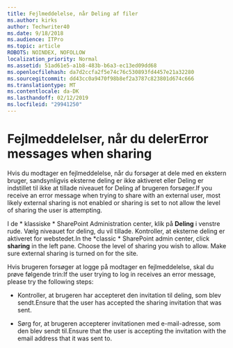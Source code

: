 ```yaml
---
title: Fejlmeddelelse, når Deling af filer
ms.author: kirks
author: Techwriter40
ms.date: 9/18/2018
ms.audience: ITPro
ms.topic: article
ROBOTS: NOINDEX, NOFOLLOW
localization_priority: Normal
ms.assetid: 51ad61e5-a1b8-483b-b6a3-ec13ed09dd68
ms.openlocfilehash: da7d2ccfa2f5e74c76c530893fd4457e21a32280
ms.sourcegitcommit: dd43cc0a9470f98b8ef2a3787c823801d674c666
ms.translationtype: MT
ms.contentlocale: da-DK
ms.lasthandoff: 02/12/2019
ms.locfileid: "29941250"
---
```

# <a name="error-messages-when-sharing"></a><span data-ttu-id="bee79-102">Fejlmeddelelser, når du deler</span><span class="sxs-lookup"><span data-stu-id="bee79-102">Error messages when sharing</span></span>

<span data-ttu-id="bee79-103">Hvis du modtager en fejlmeddelelse, når du forsøger at dele med en ekstern bruger, sandsynligvis eksterne deling er ikke aktiveret eller Deling er indstillet til ikke at tillade niveauet for Deling af brugeren forsøger.</span><span class="sxs-lookup"><span data-stu-id="bee79-103">If you receive an error message when trying to share with an external user, most likely external sharing is not enabled or sharing is set to not allow the level of sharing the user is attempting.</span></span>
  
<span data-ttu-id="bee79-p101">I de \* klassiske \* SharePoint Administration center, klik på **Deling** i venstre rude. Vælg niveauet for deling, du vil tillade. Kontroller, at eksterne deling er aktiveret for webstedet.</span><span class="sxs-lookup"><span data-stu-id="bee79-p101">In the  \*classic \* SharePoint admin center, click **sharing** in the left pane. Choose the level of sharing you wish to allow. Make sure external sharing is turned on for the site.</span></span> 
  
<span data-ttu-id="bee79-107">Hvis brugeren forsøger at logge på modtager en fejlmeddelelse, skal du prøve følgende trin:</span><span class="sxs-lookup"><span data-stu-id="bee79-107">If the user trying to log in receives an error message, please try the following steps:</span></span>
  
- <span data-ttu-id="bee79-108">Kontroller, at brugeren har accepteret den invitation til deling, som blev sendt.</span><span class="sxs-lookup"><span data-stu-id="bee79-108">Ensure that the user has accepted the sharing invitation that was sent.</span></span>
    
- <span data-ttu-id="bee79-109">Sørg for, at brugeren accepterer invitationen med e-mail-adresse, som den blev sendt til.</span><span class="sxs-lookup"><span data-stu-id="bee79-109">Ensure that the user is accepting the invitation with the email address that it was sent to.</span></span>
    

